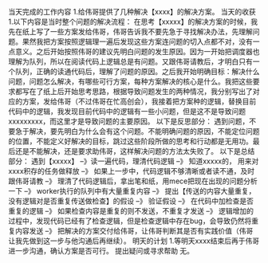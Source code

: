 当天完成的工作内容
1.给伟哥提供了几种解决【xxxx】的解决方案。
当天的收获
1.以下内容是当时整个问题的解决流程：
在思考【xxxxx】的解决方案的时候，我先在纸上写了一些方案发给伟哥，伟哥告诉我不要先急于寻找解决办法，先理解问题。果然我把方案按照逻辑理一遍后发现这些方案连问题的切入点都不对，没有一点意义。之后开始按照伟哥的建议先明白问题的发生原因。因为一开始把调度器也理解为队列，所以在阅读代码上逻辑总是有问题。又跟伟哥请教后，才明白只有一个队列，正确的读通代码后，理解了问题的原因。之后我开始明确目标：解决什么问题，问题怎么解决，有哪些可行方案，每种方案解决的核心是什么。我把这些要求都写在了纸上后开始思考思路，根据导致问题发生的两种情况，我分别写出了对应的方案，发给伟哥（不过伟哥在忙高创会），我接着把方案种的逻辑，替换目前代码中的逻辑，我发现目前代码中的逻辑有一些小问题，但是这不是导致问题xxxxxxxxx，而这里才是导致问题的主要原因。
以下是反思部分：
遇到问题，不要急于解决，要先明白为什么会有这个问题。不能明确问题的原因，不能定位问题的位置，不能定义好解决的目标，跳过这些阶段所做的思考和行动都是无用功。最后还是不能解决，还是要求助伟哥，这样解决问题的方法太失败了。
以下是总结部分：
遇到【xxxxx】 –》读一遍代码，理清代码逻辑 –》 知道xxxxx的， 用来对xxxx积存的任务做释放 –》 如果上一步中，代码逻辑不够清晰或者读不通，及时跟伟哥请教 –》 理清了代码逻辑后，拿出笔和纸，用mece把现在出现的问题分析一下 –》 worker执行的队列中有大量重复内容 –》 提出【传送的内容大量重复，没有逻辑对是否重复传送做检查】的假设 –》 验证假设 –》 在代码中加检查是否重复的逻辑 –》 如果检查内容是重复的则不发送，不重复才发送 –》 逻辑增加的过程中，发现代码已经有了检查逻辑，但是检查逻辑中存在bug，会导致仍然将重复内容发送 –》 把解决的方案交付给伟哥，让伟哥判断其是否有实践价值（伟哥让我先做到这一步与他沟通后再继续）。
明天的计划
1.等明天xxxx结束后再于伟哥进一步沟通，确认方案是否可行。
提出疑问或寻求帮助
无。